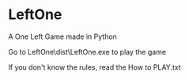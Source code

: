 # LeftOne
A One Left Game made in Python

Go to LeftOne\dist\LeftOne.exe to play the game

If you don't know the rules, read the How to PLAY.txt
